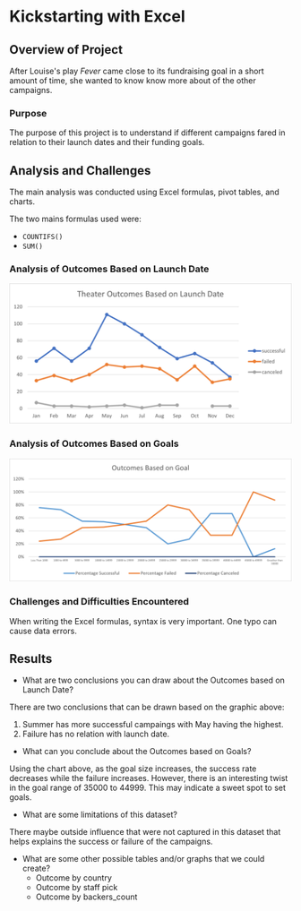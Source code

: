 # Kickstarting with Excel 

## Overview of Project

After Louise's play *Fever* came close to its fundraising goal in a short amount of time, she wanted to know know more about of the other campaigns.

### Purpose

The purpose of this project is to understand if different campaigns fared in relation to their launch dates and their funding goals.

## Analysis and Challenges

The main analysis was conducted using Excel formulas, pivot tables, and charts. 

The two mains formulas used were:
- `COUNTIFS()`
- `SUM()`

### Analysis of Outcomes Based on Launch Date
![](Theater_Outcomes_vs_Launch.png)

### Analysis of Outcomes Based on Goals
![](Outcomes_vs_Goals.png)

### Challenges and Difficulties Encountered

When writing the Excel formulas, syntax is very important. One typo can cause data errors. 

## Results

- What are two conclusions you can draw about the Outcomes based on Launch Date?

There are two conclusions that can be drawn based on the graphic above:
1. Summer has more successful campaings with May having the highest.
2. Failure has no relation with launch date. 

- What can you conclude about the Outcomes based on Goals?

Using the chart above, as the goal size increases, the success rate decreases while the failure increases. However, there is an interesting twist in the goal range of 35000 to 44999. This may indicate a sweet spot to set goals. 

- What are some limitations of this dataset?

There maybe outside influence that were not captured in this dataset that helps explains the success or failure of the campaigns.

- What are some other possible tables and/or graphs that we could create?
    - Outcome by country
    - Outcome by staff pick 
    - Outcome by backers_count
